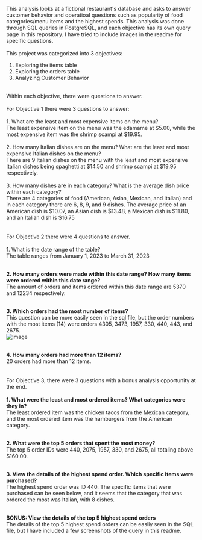 This analysis looks at a fictional restaurant's database and asks to answer customer behavior and operatioal questions such as popularity of food categories/menu items and the highest spends. This analysis was done through SQL queries in PostgreSQL, and each objective has its own query page in this repository. I have tried to include images in the readme for specific questions. </br>
<br/>
This project was categorized into 3 objectives: <br/>
1. Exploring the items table
2. Exploring the orders table
3. Analyzing Customer Behavior<br/>
<br/>
Within each objective, there were questions to answer.<br/>
<br/>
For Objective 1 there were 3 questions to answer: <br/>
<br/>
1. What are the least and most expensive items on the menu?<br/>
The least expensive item on the menu was the edamame at $5.00, while the most expensive item was the shrimp scampi at $19.95.<br/>
<br/>
2. How many Italian dishes are on the menu? What are the least and most expensive Italian dishes on the menu?<br/>
There are 9 Italian dishes on the menu with the least and most expensive Italian dishes being spaghetti at $14.50 and shrimp scampi at $19.95 respectively.<br/>
<br/>
3. How many dishes are in each category? What is the average dish price within each category?<br/>
There are 4 categories of food (American, Asian, Mexican, and Italian) and in each category there are 6, 8, 9, and 9 dishes. The average price of an American dish is $10.07, an Asian dish is $13.48, a Mexican dish is $11.80, and an Italian dish is $16.75<br/>
<br/>
<br/>
For Objective 2 there were 4 questions to answer.<br/>
<br/>
1. What is the date range of the table?<br/>
The table ranges from January 1, 2023 to March 31, 2023<br/>
<br/>

**2. How many orders were made within this date range? How many items were ordered within this date range?<br/>**
The amount of orders and items ordered within this date range are 5370 and 12234 respectively.<br/>
<br/>

**3. Which orders had the most number of items?<br/>**
This question can be more easily seen in the sql file, but the order numbers with the most items (14) were orders 4305, 3473, 1957, 330, 440, 443, and 2675.<br/>
![image](https://github.com/user-attachments/assets/a92fdc6b-1cea-46af-a14a-e0d6c65abc29)<br/>
<br/>

**4. How many orders had more than 12 items?**<br/>
20 orders had more than 12 items.<br/>
<br/>
<br/>
For Objective 3, there were 3 questions with a bonus analysis opportunity at the end. <br/>
<br/>
**1. What were the least and most ordered items? What categories were they in?<br/>**
The least ordered item was the chicken tacos from the Mexican category, and the most ordered item was the hamburgers from the American category. <br/>
<br/>

**2. What were the top 5 orders that spent the most money?<br/>**
The top 5 order IDs were 440, 2075, 1957, 330, and 2675, all totaling above $160.00.<br/>
<br/>

**3. View the details of the highest spend order. Which specific items were purchased?<br/>**
The highest spend order was ID 440. The specific items that were purchased can be seen below, and it seems that the category that was ordered the most was Italian, with 8 dishes.</br>
<br/>

**BONUS: View the details of the top 5 highest spend orders<br/>**
The details of the top 5 highest spend orders can be easily seen in the SQL file, but I have included a few screenshots of the query in this readme.
